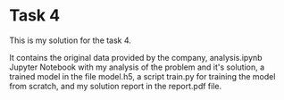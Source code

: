 # Task 4

This is my solution for the task 4.

It contains the original data provided by the company, analysis.ipynb Jupyter Notebook with my analysis of the problem and it's solution, a trained model in the file model.h5, a script train.py for training the model from scratch, and my solution report in the report.pdf file.
